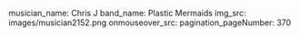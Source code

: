 musician_name: Chris J
band_name: Plastic Mermaids
img_src: images/musician2152.png
onmouseover_src: 
pagination_pageNumber: 370